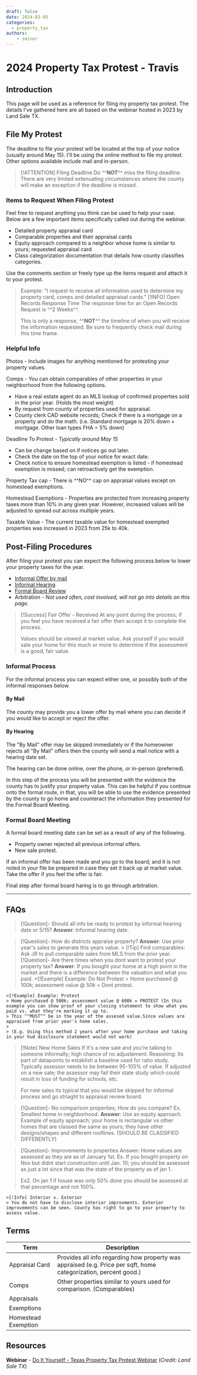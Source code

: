 ```yaml
---
draft: false 
date: 2024-03-05
categories:
  - property_tax
authors:
    - sminor
---
```


# 2024 Property Tax Protest - Travis

<!-- I'm planning to DIY my property tax protest this year on my primary residence. This will be my second attempt at protesting.

In my last attempt, 3 years ago, was on the Manor house. I compiled a few nearby comprable properties; viewed their values on TCAD, drive by and noted things that I thought would have brought up their property values in comparison to mine. It resulted in a rejection for lowering my property taxes and an invite to a meeting. I ended up not attending and that was the end of it.

This year I'm coming with information I learned from a webinar and am hopeful to try a different tactic, attend the meeting if needed and come out with a positive outcome. -->

## Introduction

This page will be used as a reference for filing my property tax protest. The details I've gathered here are all based on the webinar hosted in 2023 by Land Sale TX.

## File My Protest

The deadline to file your protest will be located at the top of your notice (usually around May 15). I'll be using the online method to file my protest. Other options available include mail and in-person.

>[!ATTENTION] Filing Deadline
> Do ^^**NOT**^^ miss the filing deadline. There are very limited extenuating circumstances where the county will make an exception if the deadline is missed.

### Items to Request When Filing Protest

Feel free to request anything you think can be used to help your case. Below are a few important items specifically called out during the webinar.

- Detailed property appraisal card
- Comparable properties and their appraisal cards
- Equity approach compared to a neighbor whose home is similar to yours; requested appraisal card
- Class categorization documentation that details how county classifies categories.

Use the comments section or freely type up the items request and attach it to your protest.

> Example:
> "I request to receive all information used to determine my property card, comps and detailed appraisal cards."
> [!INFO] Open Records Response Time
> The response time for an Open Records Request is ^^2 Weeks^^.
>
>This is only a response, ^^**NOT**^^ the timeline of when you will receive the information requested. Be sure to frequently check mail during this time frame.

### Helpful Info

Photos - Include images for anything mentioned for protesting your property values.

Comps - You can obtain comparables of other properties in your neighborhood from the following options.

- Have a real estate agent do an MLS lookup of confirmed properties sold in the prior year. (Holds the most weight)
- By request from county of properties used for appraisal.
- County clerk CAD website records; Check if there is a mortgage on a property and do the math. (i.e. Standard mortgage is 20% down + mortgage. Other loan types FHA = 5% down)

Deadline To Protest - _Typically around May 15_

- Can be change based on if notices go out later.
- Check the date on the top of your notice for exact date.
- Check notice to ensure homestead exemption is listed - if homestead exemption is missed; can retroactively get the exemption.

Property Tax cap - There is ^^NO^^ cap on appraisal values except on homestead exemptions.

Homestead Exemptions - Properties are protected from increasing property taxes more than 10% in any given year. However, increased values will be adjusted to spread out across multiple years.

Taxable Value - The current taxable value for homestead exempted properties was increased in 2023 from 25k to 40k.

## Post-Filing Procedures

After filing your protest you can expect the following process below to lower your property taxes for the year.

- [Informal Offer by mail](#by-mail)
- [Informal Hearing](#by-hearing)
- [Formal Board Review](#formal-board-meeting)
- Arbitration - _Not used often, cost involved, will not go into details on this page._

>[!Success] Fair Offer - Received
> At any point during the process; if you feel you have received a fair offer then accept it to complete the process.
>
> Values should be viewed at market value. Ask yourself if you would sale your home for this much or more to determine if the assessment is a good, fair value.

### Informal Process

For the informal process you can expect either one, or possibly both of the informal responses below.

#### By Mail

The county may provide you a lower offer by mail where you can decide if you would like to accept or reject the offer.

#### By Hearing

The "By Mail" offer may be skipped immediately or if the homeowner rejects all "By Mail" offers then the county will send a mail notice with a hearing date set.

The hearing can be done online, over the phone, or in-person (preferred).

In this step of the process you will be presented with the evidence the county has to justify your property value. This can be helpful if you continue onto the formal route, in that, you will be able to use the evidence presented by the county to go home and counteract the information they presented for the Formal Board Meeting.

### Formal Board Meeting

A formal board meeting date can be set as a result of any of the following.

- Property owner rejected all previous informal offers.
- New sale protest.

If an informal offer has been made and you go to the board; and it is not noted in your file be prepared in case they set it back up at market value. Take the offer if you feel the offer is fair.

Final step after formal board haring is to go through arbitration.

---

## FAQs

> [!Question]- Should all info be ready to protest by informal hearing date or 5/15?
> **Answer**: Informal hearing date.

>[!Question]- How do districts appraise property?
> **Answer**: Use prior year's sales to generate this years value.
    > [!Tip] Find comparables: Ask JR to pull comparable sales from MLS from the prior year.
>[!Question]- Are there times when you dont want to protest your property tax?
> **Answer**: If you bought your home at a high point in the market and there is a difference between the valuation and what you paid.
    >[!Example] Example: Do Not Protest
    > Home purchased @ 100k; assessment value @ 50k = Dont protest.

    >[!Example] Example: Protest
    > Home purchased @ 500k; assessment value @ 600k = PROTEST (In this example you can show proof of your closing statement to show what you paid vs. what they're marking it up to.
    > This ^^MUST^^ be in the year of the assesed value.Since values are appraised from prior year's home sales.
    >
    > (E.g. Using this method 2 years after your home purchase and taking in your hud disclosure statement would not work)
>[!Note] New Home Sales
> If it's a new sale and you're talking to someone informally; high chance of no adjustement. Reasoning: Its part of datapoints to establish a baseline used for ratio study. Typically assessor needs to be between 95-105% of value. If adjusted on a new sale; the assessor may fail their state study which could result in loss of funding for schools, etc.
>
> For new sales its typical that you would be skipped for informal process and go striaght to appraisal review board.

>[!Question]- No comparison properties; How do you compare?
> Ex. Smallest home in neighborhood.
> **Answer**: Use an equity approach. Example of equity approach; your home is rectangular vs other homes that are classed the same as yours; they have other designs/shapes and different rooflines. (SHOULD BE CLASSIFIED DIFFERENTLY)

>[!Question]- Improvements to properties
> Answer: Home values are assessed as they are as of January 1st.
> Ex. If you bought property on Nov but didnt start construction until Jan. 10; you should be assessed as just a lot since that was the state of the property as of jan 1.
>
>Ex2. On jan 1 if house was only 50% done you should be assessed at that percentage and not 100%.
>
    >[!Info] Interior v. Exterior
    > You do not have to disclose interior improvments. Exterior improvements can be seen. County has right to go to your property to assess value.

## Terms

| Term | Description |
| -- | -- |
| Appraisal Card | Provides all info regarding how property was appraised (e.g. Price per sqft, home categorization, percent good.) |
| Comps | Other properties similar to yours used for comparison. (Comparables) |
| Appraisals | |
| Exemptions | |
| Homestead Exemption | |

## Resources

**Webinar** - [Do It Yourself - Texas Property Tax Protest Webinar](https://youtu.be/dxw9iUI_J_w?si=sAf51RohOXf5H36k) (_Credit: Land Sale TX_)
